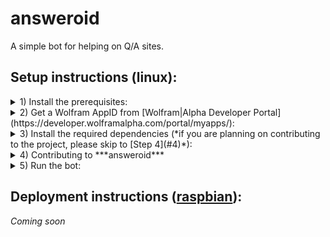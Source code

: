 # answeroid

A simple bot for helping on Q/A sites.


## Setup instructions (linux):
<details>
<summary>
1) Install the prerequisites:
</summary>
   * [Python](https://www.python.org/)
   * [virtualenv](https://virtualenv.pypa.io/en/stable/) (optional, but strongly recommended)
   * [pip](https://pypi.python.org/pypi/pip)
</details>

<details>
<summary>
2) Get a Wolfram AppID from [Wolfram|Alpha Developer Portal](https://developer.wolframalpha.com/portal/myapps/):
</summary>
*(At the time of writing, a free app id allows you 2,000 queries per month per app)*

1. Sign into the portal (sign up if you don't have an account already).
2. Click on "Get an AppID"
3. In the popup, fill in the Application Name and Description fields, and click on ***Get AppID***
4. You should now see a ***Your AppID Has Been Created*** prompt with the following fields:
    * APP NAME: *the name you have entered*
    * APPID: **XXXXXX-XXXXXXXXX** - take a note of this app id
    * USAGE TYPE: Personal/Non-commercial Only
5. If you closed the popup before taking down the app id, you can find it again in the [developer portal](https://developer.wolframalpha.com/portal/myapps/index.html). Just click on ***Edit*** under the corresponding app.
6. Now that you have your app id, store it in an environment variable named `WOLF_APP_ID`. You can add it to your profile in order to avoid having to re-export it on every reboot - just add the line below (with your app id) to `~/.profile`.

     ```Shell
export WOLF_APP_ID='XXXXXX-XXXXXXXXX'
     ```
</details>

<details>
<summary>
3) <a name="3">Install the required dependencies</a> (*if you are planning on contributing to the project, please skip to [Step 4](#4)*):
</summary>

1. Create a folder for your project:

    ```Shell
mkdir answeroid
    ```

2. <a name="3-2">Create a virtual environment inside the project folder:</a>
   
    ```Shell
cd answeroid && virtualenv -p python3 ve
    ```
    - `-p` allows you to specify the python executable, this project uses Python 3
    - `ve` is just the name of your virtual environment - you can make it more descriptive, but I tend to use `ve` - short for virtual environment of said project, since it's inside the `project_folder` anyway
3. <a name="3-3">Activate the created virtual environment:</a>

    ```Shell
source ve/bin/activate
    ```
    - You should see a `(ve)` (or the name of your virtual environment if you used something other than `ve`) prepended to your shell prompt. If not please double check the steps above.
4. With the virtual environment active, install answeroid:

    ```Shell
pip install answeroid
    ```
    - This will download answeroid along with all of its dependencies.
</details>

<details>
<summary>
4) <a name="4">Contributing to ***answeroid***</a>
</summary>
If you are going to contribute to ***answeroid***, instead of downloading it from pip, you will have to [fork this repository](https://help.github.com/articles/fork-a-repo/). Once you have forked the repo and cloned your fork, install the dependencies:

1. Follow the steps [3-2](#3-2) and [3-3](#3-3) above
2. With the virtual environment active, install all the required dependencies: `pip install -r requirements.txt`. This will download all the dependencies needed to run answeroid.
3. See [Step 5](#5) for details on testing your changes/running the bot. These instructions will be updated accordingly when I add tests.
4. When you are happy with your changes, send us a pull request. Pull requests adding new helpers, as well as enhancements to existing helpers are always welcome. Pull requests for Q&A site implementations are judged on a case by case basis.
</details>

<details>
<summary>
5) <a name="5"></a>Run the bot:
</summary>
*(I'm working on incorporating this bot into a Slack team chat, so a more concrete site example should be available soon)*

1. Create a subclass of [`Site`](./sites/common.py#L4).
    * The idea is that, when deployed, the bot monitors your activity on said `Site` by periodically calling [`get_viewing_question`](/sites/common.py#L30) and scanning your replies on that question. When it finds relevant replies (i.e. `WOLF: query`, `BING: query`, or `GCAL: query`), it sends the `query` to the corresponding provider, and edits your reply with the results from the given provider
2. Update the import statement in [main](./answeroid/main.py). Instead of importing `Site` from `sites.common`, import your subclass from the module where it is located and update the `with` clause in [main](./answeroid/main.py) accordingly.
3. With the virtual environment still active, run [main](./answeroid/main.py) (assuming you're in the root directory of the project):

    ```Shell
(ve) _____ $ python answeroid/main.py
    ```
</details>

## Deployment instructions ([raspbian](https://www.raspberrypi.org/downloads/raspbian/)):

*Coming soon*
